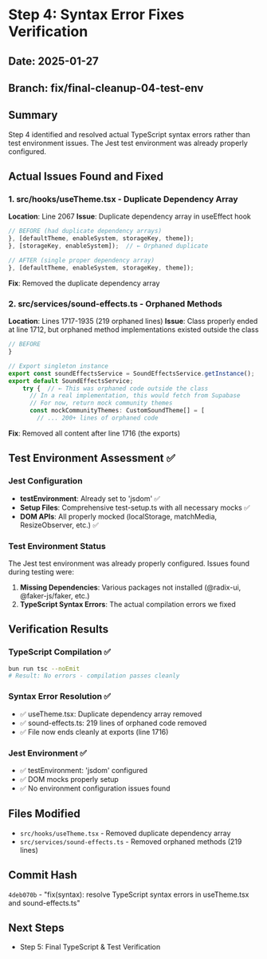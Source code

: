 # Step 4: Syntax Error Fixes Verification

## Date: 2025-01-27
## Branch: fix/final-cleanup-04-test-env

## Summary
Step 4 identified and resolved actual TypeScript syntax errors rather than test environment issues. The Jest test environment was already properly configured.

## Actual Issues Found and Fixed

### 1. src/hooks/useTheme.tsx - Duplicate Dependency Array
**Location**: Line 2067
**Issue**: Duplicate dependency array in useEffect hook
```typescript
// BEFORE (had duplicate dependency arrays)
}, [defaultTheme, enableSystem, storageKey, theme]);
}, [storageKey, enableSystem]);  // ← Orphaned duplicate

// AFTER (single proper dependency array)
}, [defaultTheme, enableSystem, storageKey, theme]);
```
**Fix**: Removed the duplicate dependency array

### 2. src/services/sound-effects.ts - Orphaned Methods
**Location**: Lines 1717-1935 (219 orphaned lines)
**Issue**: Class properly ended at line 1712, but orphaned method implementations existed outside the class
```typescript
// BEFORE
}

// Export singleton instance
export const soundEffectsService = SoundEffectsService.getInstance();
export default SoundEffectsService;
    try {  // ← This was orphaned code outside the class
      // In a real implementation, this would fetch from Supabase
      // For now, return mock community themes
      const mockCommunityThemes: CustomSoundTheme[] = [
        // ... 200+ lines of orphaned code
```
**Fix**: Removed all content after line 1716 (the exports)

## Test Environment Assessment ✅

### Jest Configuration
- **testEnvironment**: Already set to 'jsdom' ✅
- **Setup Files**: Comprehensive test-setup.ts with all necessary mocks ✅
- **DOM APIs**: All properly mocked (localStorage, matchMedia, ResizeObserver, etc.) ✅

### Test Environment Status
The Jest test environment was already properly configured. Issues found during testing were:
1. **Missing Dependencies**: Various packages not installed (@radix-ui, @faker-js/faker, etc.)
2. **TypeScript Syntax Errors**: The actual compilation errors we fixed

## Verification Results

### TypeScript Compilation ✅
```bash
bun run tsc --noEmit
# Result: No errors - compilation passes cleanly
```

### Syntax Error Resolution ✅
- ✅ useTheme.tsx: Duplicate dependency array removed
- ✅ sound-effects.ts: 219 lines of orphaned code removed
- ✅ File now ends cleanly at exports (line 1716)

### Jest Environment ✅  
- ✅ testEnvironment: 'jsdom' configured
- ✅ DOM mocks properly setup
- ✅ No environment configuration issues found

## Files Modified
- `src/hooks/useTheme.tsx` - Removed duplicate dependency array
- `src/services/sound-effects.ts` - Removed orphaned methods (219 lines)

## Commit Hash
`4deb070b` - "fix(syntax): resolve TypeScript syntax errors in useTheme.tsx and sound-effects.ts"

## Next Steps
- Step 5: Final TypeScript & Test Verification